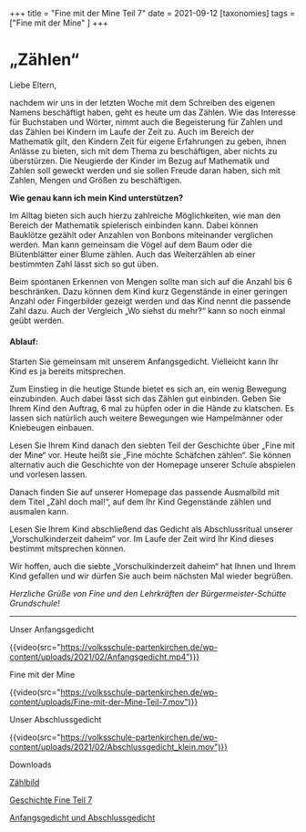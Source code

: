 +++
title = "Fine mit der Mine Teil 7"
date = 2021-09-12
[taxonomies]
tags = ["Fine mit der Mine" ]
+++

# ******„Zählen“******

Liebe Eltern,

nachdem wir uns in der letzten Woche mit dem Schreiben des eigenen Namens beschäftigt haben, geht es heute um das Zählen. Wie das Interesse für Buchstaben und Wörter, nimmt auch die Begeisterung für Zahlen und das Zählen bei Kindern im Laufe der Zeit zu. Auch im Bereich der Mathematik gilt, den Kindern Zeit für eigene Erfahrungen zu geben, ihnen Anlässe zu bieten, sich mit dem Thema zu beschäftigen, aber nichts zu überstürzen. Die Neugierde der Kinder im Bezug auf Mathematik und Zahlen soll geweckt werden und sie sollen Freude daran haben, sich mit Zahlen, Mengen und Größen zu beschäftigen.

**Wie genau kann ich mein Kind unterstützen?**

Im Alltag bieten sich auch hierzu zahlreiche Möglichkeiten, wie man den Bereich der Mathematik spielerisch einbinden kann. Dabei können Bauklötze gezählt oder Anzahlen von Bonbons miteinander verglichen werden. Man kann gemeinsam die Vögel auf dem Baum oder die Blütenblätter einer Blume zählen. Auch das Weiterzählen ab einer bestimmten Zahl lässt sich so gut üben.

Beim spontanen Erkennen von Mengen sollte man sich auf die Anzahl bis 6 beschränken. Dazu können dem Kind kurz Gegenstände in einer geringen Anzahl oder Fingerbilder gezeigt werden und das Kind nennt die passende Zahl dazu. Auch der Vergleich „Wo siehst du mehr?“ kann so noch einmal geübt werden.

#### Ablauf:

Starten Sie gemeinsam mit unserem Anfangsgedicht. Vielleicht kann Ihr Kind es ja bereits mitsprechen.

Zum Einstieg in die heutige Stunde bietet es sich an, ein wenig Bewegung einzubinden. Auch dabei lässt sich das Zählen gut einbinden. Geben Sie Ihrem Kind den Auftrag, 6 mal zu hüpfen oder in die Hände zu klatschen. Es lassen sich natürlich auch weitere Bewegungen wie Hampelmänner oder Kniebeugen einbauen.

Lesen Sie Ihrem Kind danach den siebten Teil der Geschichte über „Fine mit der Mine“ vor. Heute heißt sie „Fine möchte Schäfchen zählen“. Sie können alternativ auch die Geschichte von der Homepage unserer Schule abspielen und vorlesen lassen.

Danach finden Sie auf unserer Homepage das passende Ausmalbild mit dem Titel „Zähl doch mal!“, auf dem Ihr Kind Gegenstände zählen und ausmalen kann.

Lesen Sie Ihrem Kind abschließend das Gedicht als Abschlussritual unserer  
„Vorschulkinderzeit daheim“ vor. Im Laufe der Zeit wird Ihr Kind dieses bestimmt mitsprechen können.

Wir hoffen, auch die siebte „Vorschulkinderzeit daheim“ hat Ihnen und Ihrem Kind gefallen und wir dürfen Sie auch beim nächsten Mal wieder begrüßen.

_Herzliche Grüße von Fine und den Lehrkräften der Bürgermeister-Schütte Grundschule!_

* * *

Unser Anfangsgedicht

{{video(src="https://volksschule-partenkirchen.de/wp-content/uploads/2021/02/Anfangsgedicht.mp4")}}

Fine mit der Mine

{{video(src="https://volksschule-partenkirchen.de/wp-content/uploads/Fine-mit-der-Mine-Teil-7.mov")}}

Unser Abschlussgedicht

{{video(src="https://volksschule-partenkirchen.de/wp-content/uploads/2021/02/Abschlussgedicht_klein.mov")}}

Downloads

[Zählbild](https://volksschule-partenkirchen.de/wp-content/uploads/Zählbild.pdf)

[Geschichte Fine Teil 7](https://volksschule-partenkirchen.de/wp-content/uploads/Geschichte-Fine-Teil-7.pdf)

[Anfangsgedicht und Abschlussgedicht](https://volksschule-partenkirchen.de/wp-content/uploads/Anfangsgedicht-und-Abschlussgedicht.pdf)

